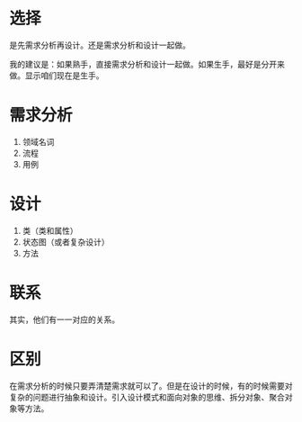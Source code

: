 # 选择
是先需求分析再设计。还是需求分析和设计一起做。

我的建议是：如果熟手，直接需求分析和设计一起做。如果生手，最好是分开来做。显示咱们现在是生手。

# 需求分析
1. 领域名词
2. 流程
3. 用例


# 设计
1. 类（类和属性）
2. 状态图（或者复杂设计）
3. 方法


# 联系
其实，他们有一一对应的关系。
# 区别
在需求分析的时候只要弄清楚需求就可以了。但是在设计的时候，有的时候需要对复杂的问题进行抽象和设计。引入设计模式和面向对象的思维、拆分对象、聚合对象等方法。
